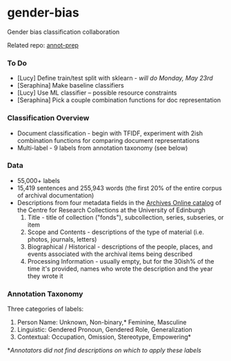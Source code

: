 # gender-bias

Gender bias classification collaboration

Related repo: [annot-prep](https://github.com/thegoose20/annot-prep)

### To Do
* [Lucy] Define train/test split with sklearn - *will do Monday, May 23rd*
* [Seraphina] Make baseline classifiers
* [Lucy] Use ML classifier – possible resource constraints 
* [Seraphina] Pick a couple combination functions for doc representation

### Classification Overview
* Document classification - begin with TFIDF, experiment with 2ish combination functions for comparing document representations
* Multi-label - 9 labels from annotation taxonomy (see below)

### Data
* 55,000+ labels
* 15,419 sentences and 255,943 words (the first 20\% of the entire corpus of archival documentation)
* Descriptions from four metadata fields in the [Archives Online catalog](archives.collections.ed.ac.uk/) of the Centre for Research Collections at the University of Edinburgh
    1. Title - title of collection ("fonds"), subcollection, series, subseries, or item
    2. Scope and Contents - descriptions of the type of material (i.e. photos, journals, letters) 
    3. Biographical / Historical - descriptions of the people, places, and events associated with the archival items being described
    4. Processing Information - usually empty, but for the 30ish% of the time it's provided, names who wrote the description and the year they wrote it 

### Annotation Taxonomy
Three categories of labels:
 1. Person Name: Unknown, Non-binary,* Feminine, Masculine
 2. Linguistic: Gendered Pronoun, Gendered Role, Generalization
 3. Contextual: Occupation, Omission, Stereotype, Empowering*

**Annotators did not find descriptions on which to apply these labels*

